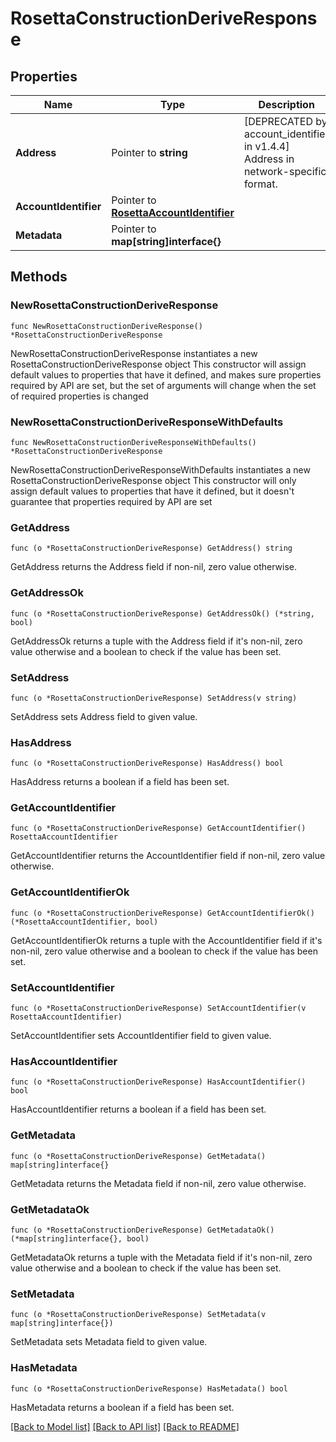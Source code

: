 # RosettaConstructionDeriveResponse

## Properties

Name | Type | Description | Notes
------------ | ------------- | ------------- | -------------
**Address** | Pointer to **string** | [DEPRECATED by account_identifier in v1.4.4] Address in network-specific format. | [optional] 
**AccountIdentifier** | Pointer to [**RosettaAccountIdentifier**](RosettaAccountIdentifier.md) |  | [optional] 
**Metadata** | Pointer to **map[string]interface{}** |  | [optional] 

## Methods

### NewRosettaConstructionDeriveResponse

`func NewRosettaConstructionDeriveResponse() *RosettaConstructionDeriveResponse`

NewRosettaConstructionDeriveResponse instantiates a new RosettaConstructionDeriveResponse object
This constructor will assign default values to properties that have it defined,
and makes sure properties required by API are set, but the set of arguments
will change when the set of required properties is changed

### NewRosettaConstructionDeriveResponseWithDefaults

`func NewRosettaConstructionDeriveResponseWithDefaults() *RosettaConstructionDeriveResponse`

NewRosettaConstructionDeriveResponseWithDefaults instantiates a new RosettaConstructionDeriveResponse object
This constructor will only assign default values to properties that have it defined,
but it doesn't guarantee that properties required by API are set

### GetAddress

`func (o *RosettaConstructionDeriveResponse) GetAddress() string`

GetAddress returns the Address field if non-nil, zero value otherwise.

### GetAddressOk

`func (o *RosettaConstructionDeriveResponse) GetAddressOk() (*string, bool)`

GetAddressOk returns a tuple with the Address field if it's non-nil, zero value otherwise
and a boolean to check if the value has been set.

### SetAddress

`func (o *RosettaConstructionDeriveResponse) SetAddress(v string)`

SetAddress sets Address field to given value.

### HasAddress

`func (o *RosettaConstructionDeriveResponse) HasAddress() bool`

HasAddress returns a boolean if a field has been set.

### GetAccountIdentifier

`func (o *RosettaConstructionDeriveResponse) GetAccountIdentifier() RosettaAccountIdentifier`

GetAccountIdentifier returns the AccountIdentifier field if non-nil, zero value otherwise.

### GetAccountIdentifierOk

`func (o *RosettaConstructionDeriveResponse) GetAccountIdentifierOk() (*RosettaAccountIdentifier, bool)`

GetAccountIdentifierOk returns a tuple with the AccountIdentifier field if it's non-nil, zero value otherwise
and a boolean to check if the value has been set.

### SetAccountIdentifier

`func (o *RosettaConstructionDeriveResponse) SetAccountIdentifier(v RosettaAccountIdentifier)`

SetAccountIdentifier sets AccountIdentifier field to given value.

### HasAccountIdentifier

`func (o *RosettaConstructionDeriveResponse) HasAccountIdentifier() bool`

HasAccountIdentifier returns a boolean if a field has been set.

### GetMetadata

`func (o *RosettaConstructionDeriveResponse) GetMetadata() map[string]interface{}`

GetMetadata returns the Metadata field if non-nil, zero value otherwise.

### GetMetadataOk

`func (o *RosettaConstructionDeriveResponse) GetMetadataOk() (*map[string]interface{}, bool)`

GetMetadataOk returns a tuple with the Metadata field if it's non-nil, zero value otherwise
and a boolean to check if the value has been set.

### SetMetadata

`func (o *RosettaConstructionDeriveResponse) SetMetadata(v map[string]interface{})`

SetMetadata sets Metadata field to given value.

### HasMetadata

`func (o *RosettaConstructionDeriveResponse) HasMetadata() bool`

HasMetadata returns a boolean if a field has been set.


[[Back to Model list]](../README.md#documentation-for-models) [[Back to API list]](../README.md#documentation-for-api-endpoints) [[Back to README]](../README.md)


